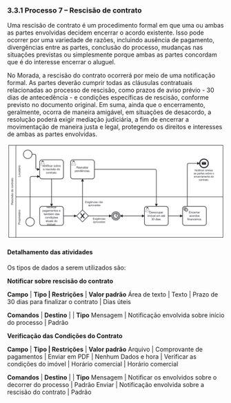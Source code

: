 ### 3.3.1 Processo 7 – Rescisão de contrato

Uma rescisão de contrato é um procedimento formal em que uma ou ambas as partes envolvidas decidem encerrar o acordo existente. Isso pode ocorrer por uma variedade de razões, incluindo ausência de pagamento, divergências entre as partes, conclusão do processo, mudanças nas situações previstas ou simplesmente porque ambas as partes concordam que é do interesse encerrar o aluguel. 

No Morada, a rescisão do contrato ocorrerá por meio de uma notificação formal. As partes deverão cumprir todas as cláusulas contratuais relacionadas ao processo de rescisão, como prazos de aviso prévio - 30 dias de antecedência - e condições específicas de rescisão, conforme previsto no documento original. Em suma, ainda que o encerramento, geralmente, ocorra de maneira amigável, em situações de desacordo, a resolução poderá exigir mediação judiciária, a fim de encerrar a movimentação de maneira justa e legal, protegendo os direitos e interesses de ambas as partes envolvidas.

![processo-7](/docs/images/processo-7.png)

#### Detalhamento das atividades

Os tipos de dados a serem utilizados são:

**Notificar sobre rescisão do contrato**


**Campo**	    | **Tipo	    | Restrições**                               | **Valor padrão**
Área de texto |	Texto       |	Prazo de 30 dias para finalizar o contrato | Dias úteis

**Comandos**	| **Destino**	|                                            | **Tipo**
Mensagem	    | Notificação envolvida sobre início do processo	         | Padrão


**Verificação das Condições do Contrato**


**Campo**	    | **Tipo	                           |   Restrições**      | **Valor padrão**
Arquivo       |	Comprovante de pagamentos	         | Enviar em PDF       |	Nenhum
Dados e hora	| Verificar as condições do imóvel	 | Horário comercial   | Horário comercial

**Comandos**	| **Destino**	|                                            | **Tipo**
Mensagem      |	Notificar os envolvidos sobre o decorrer do processo	   | Padrão
Enviar	      | Notificação envolvida sobre a rescisão do contrato	     | Padrão

